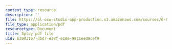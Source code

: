 ```yaml
---
content_type: resource
description: ''
file: https://ol-ocw-studio-app-production.s3.amazonaws.com/courses/6-832-underactuated-robotics-spring-2009/b29d3167dbd7ea8fe18e99c1eed9cef9_-RRYZ-b9NpI.pdf
file_type: application/pdf
resourcetype: Document
title: 3play pdf file
uid: b29d3167-dbd7-ea8f-e18e-99c1eed9cef9
---
```

